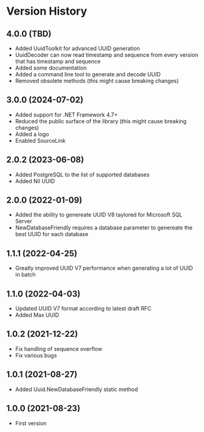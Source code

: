 # Version History

## 4.0.0 (TBD)

* Added UuidToolkit for advanced UUID generation
* UuidDecoder can now read timestamp and sequence from every version that has timestamp and sequence
* Added some documentation
* Added a command line tool to generate and decode UUID
* Removed obsolete methods (this might cause breaking changes)

## 3.0.0 (2024-07-02)

* Added support for .NET Framework 4.7+
* Reduced the public surface of the library (this might cause breaking changes)
* Added a logo
* Enabled SourceLink

## 2.0.2 (2023-06-08)

* Added PostgreSQL to the list of supported databases
* Added Nil UUID

## 2.0.0 (2022-01-09)

* Added the ability to genereate UUID V8 taylored for Microsoft SQL Server
* NewDatabaseFriendly requires a database parameter to genereate the best UUID for each database

## 1.1.1 (2022-04-25)

* Greatly improved UUID V7 performance when generating a lot of UUID in batch

## 1.1.0 (2022-04-03)

* Updated UUID V7 format according to latest draft RFC
* Added Max UUID

## 1.0.2 (2021-12-22)

* Fix handling of sequence overflow
* Fix various bugs

## 1.0.1 (2021-08-27)

* Added Uuid.NewDatabaseFriendly static method

## 1.0.0 (2021-08-23)

* First version
